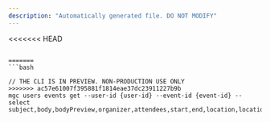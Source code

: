 ```yaml
---
description: "Automatically generated file. DO NOT MODIFY"
---
```


<<<<<<< HEAD
```cli

=======
```bash

// THE CLI IS IN PREVIEW. NON-PRODUCTION USE ONLY
>>>>>>> ac57e61007f395881f1814eae37dc23911227b9b
mgc users events get --user-id {user-id} --event-id {event-id} --select subject,body,bodyPreview,organizer,attendees,start,end,location,locations

```